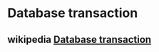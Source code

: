 # Database transaction



## wikipedia [Database transaction](https://en.wikipedia.org/wiki/Database_transaction)
